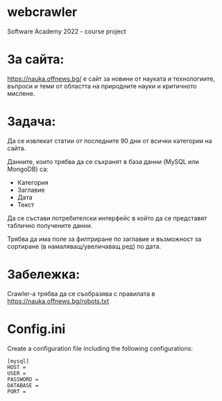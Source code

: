 # webcrawler
Software Academy 2022 - course project

# За сайта:
https://nauka.offnews.bg/ е сайт за новини от науката и технологиите, въпроси и теми от областта на природните науки и критичното мислене. 

# Задача:
Да се извлекат статии от последните 90 дни от всички категории на сайта.

Данните, които трябва да се съхранят в база данни (MySQL или MongoDB) са:
- Категория
- Заглавие
- Дата
- Текст

Да се състави потребителски интерфейс в който да се представят таблично получените данни.

Трябва да има поле за филтриране по заглавие и възможност за сортиране (в намаляващ/увеличаващ ред) по дата.

# Забележка:
Crawler-а трябва да се съобразява с правилата в https://nauka.offnews.bg/robots.txt

# Config.ini
Create a configuration file including the following configurations:

    [mysql]
    HOST = 
    USER = 
    PASSWORD = 
    DATABASE =
    PORT = 
